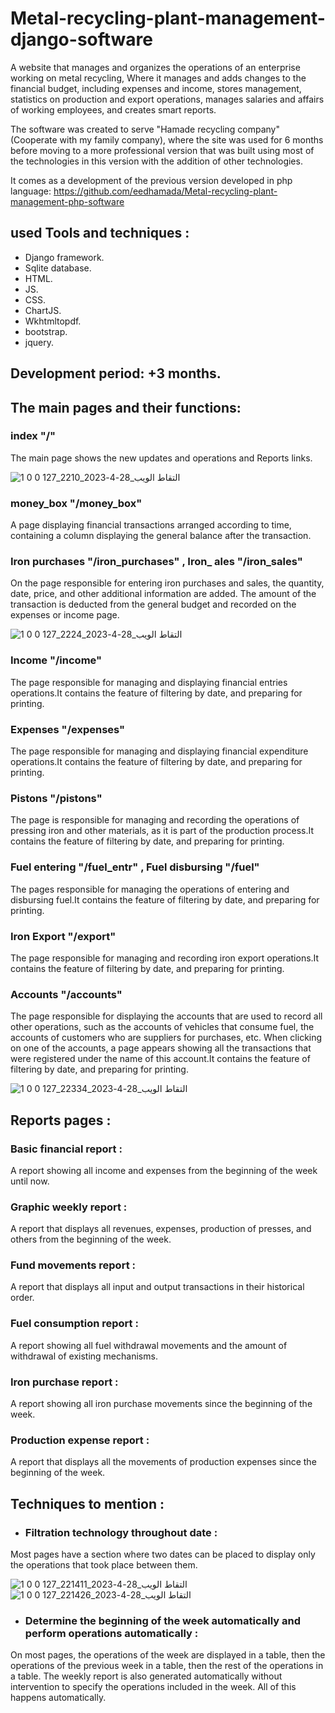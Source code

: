 # Metal-recycling-plant-management-django-software
A website that manages and organizes the operations of an enterprise working on metal recycling, Where it manages and adds changes to the financial budget, including expenses and income, stores management, statistics on production and export operations, manages salaries and affairs of working employees, and creates smart reports.


The software was created to serve  "Hamade recycling company" (Cooperate with my family company), where the site was used for 6 months before moving to a more professional version that was built using most of the technologies in this version with the addition of other technologies.

It comes as a development of the previous version developed in php language:
  https://github.com/eedhamada/Metal-recycling-plant-management-php-software

## used Tools and techniques :
- Django framework.
- Sqlite database.
- HTML.
- JS.
- CSS.
- ChartJS.
- Wkhtmltopdf.
- bootstrap.
- jquery.

## Development period: +3 months.

## The main pages and their functions:

### index "/"
The main page shows the new updates and operations and Reports links.

![التقاط الويب_28-4-2023_2210_127 0 0 1](https://user-images.githubusercontent.com/90055804/235243751-552842a2-8c57-40ff-955d-32a0f6306e96.jpeg)



### money_box "/money_box"
A page displaying financial transactions arranged according to time, containing a column displaying the general balance after the transaction.

### Iron purchases "/iron_purchases" , Iron_ ales "/iron_sales"
On the page responsible for entering iron purchases and sales, the quantity, date, price, and other additional information are added. The amount of the transaction is deducted from the general budget and recorded on the expenses or income page.

![التقاط الويب_28-4-2023_2224_127 0 0 1](https://user-images.githubusercontent.com/90055804/235243891-e6745f32-eae1-4b4b-9894-51e4437083f9.jpeg)



### Income "/income"
The page responsible for managing and displaying financial entries operations.It contains the feature of filtering by date, and preparing for printing.

### Expenses "/expenses"
The page responsible for managing and displaying financial expenditure operations.It contains the feature of filtering by date, and preparing for printing.

### Pistons "/pistons"
The page is responsible for managing and recording the operations of pressing iron and other materials, as it is part of the production process.It contains the feature of filtering by date, and preparing for printing.

### Fuel entering "/fuel_entr" , Fuel disbursing "/fuel"
The pages responsible for managing the operations of entering and disbursing fuel.It contains the feature of filtering by date, and preparing for printing.

### Iron Export "/export"
The page responsible for managing and recording iron export operations.It contains the feature of filtering by date, and preparing for printing.

### Accounts "/accounts"
The page responsible for displaying the accounts that are used to record all other operations, such as the accounts of vehicles that consume fuel, the accounts of customers who are suppliers for purchases, etc. When clicking on one of the accounts, a page appears showing all the transactions that were registered under the name of this account.It contains the feature of filtering by date, and preparing for printing.

![التقاط الويب_28-4-2023_22334_127 0 0 1](https://user-images.githubusercontent.com/90055804/235243847-e3b5ca14-3527-4bfc-90f4-07295df9df8a.jpeg)


## Reports pages :

### Basic financial report :
A report showing all income and expenses from the beginning of the week until now.

### Graphic weekly report :
A report that displays all revenues, expenses, production of presses, and others from the beginning of the week.

### Fund movements report :
A report that displays all input and output transactions in their historical order.

### Fuel consumption report :
A report showing all fuel withdrawal movements and the amount of withdrawal of existing mechanisms.

### Iron purchase report :
A report showing all iron purchase movements since the beginning of the week.

### Production expense report :
A report that displays all the movements of production expenses since the beginning of the week.

## Techniques to mention :
 - ### Filtration technology throughout date :
 Most pages have a section where two dates can be placed to display only the operations that took place between them.
 
 ![التقاط الويب_28-4-2023_221411_127 0 0 1](https://user-images.githubusercontent.com/90055804/235244918-5b193689-40ea-4621-8ed3-1e87fc40ffa0.jpeg)
![التقاط الويب_28-4-2023_221426_127 0 0 1](https://user-images.githubusercontent.com/90055804/235244932-d3b9fe59-6d5a-4580-ada9-2f4ce1d5229b.jpeg)

 
 - ### Determine the beginning of the week automatically and perform operations automatically :
On most pages, the operations of the week are displayed in a table, then the operations of the previous week in a table, then the rest of the operations in a table. The weekly report is also generated automatically without intervention to specify the operations included in the week. All of this happens automatically.
